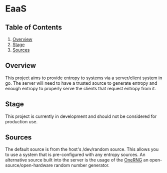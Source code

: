 # EaaS

## Table of Contents

1. [Overview](#overview)
1. [Stage](#stage)
1. [Sources](#sources)

## Overview

This project aims to provide entropy to systems via a server/client system in go. The server will need to have a trusted source to generate entropy and enough entropy to properly serve the clients that request entropy from it.

## Stage

This project is currently in development and should not be considered for production use.

## Sources

The default source is from the host's /dev/random source. This allows you to use a system that is pre-configured with any entropy sources. An alternative source built into the server is the usage of the [OneRNG](https://onerng.info/) an open-source/open-hardware random number generator.